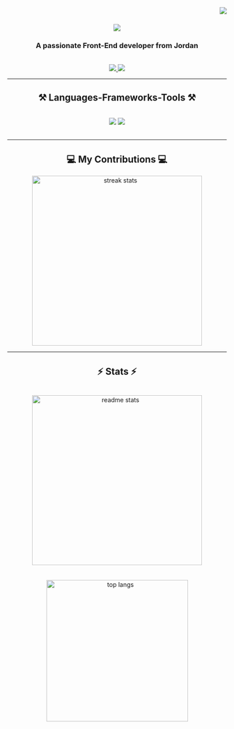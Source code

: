 <img align="right" src="https://visitor-badge.laobi.icu/badge?page_id=diabalsadi.diabalsadi" />

<h1 align="center">
    <img src="https://readme-typing-svg.herokuapp.com/?font=Righteous&size=35&center=true&vCenter=true&width=500&height=70&duration=4000&lines=Hi+There!+%F0%9F%91%8B;+I%27m+Diab%20Alsadi!;" />
</h1>

<h3 align="center">A passionate Front-End developer from Jordan</h3>

<br/>
 
<div align="center"> 
  <a href="mailto:diab.sadi98@gmail.com">
    <img src="https://img.shields.io/badge/Gmail-333333?style=for-the-badge&logo=gmail&logoColor=red" />
  </a>
  <a href="[https://www.linkedin.com/in/diab-al-sadi/](https://www.linkedin.com/in/diab-al-sadi-59290019b/)" target="_blank">
    <img src="https://img.shields.io/badge/LinkedIn-0077B5?style=for-the-badge&logo=linkedin&logoColor=white" target="_blank" />
  </a>
</div>

 <hr/>
 
<h2 align="center">⚒️ Languages-Frameworks-Tools ⚒️</h2>
<br/>
<div align="center">
    <img src="https://skillicons.dev/icons?i=react,redux,nextjs,nodejs,javascript,typescript,express,html,pug,css,sass,bootstrap,tailwind,figma" />
    <img src="https://skillicons.dev/icons?i=vue,jest,firebase,babel,mongodb,java,mysql,jenkins,docker,vscode,linux,github,git" /><br>
</div>

<br/>
<hr/>

<div align="center">
  <h2>💻 My Contributions 💻</h2>
  <img width=390 src="https://github-readme-streak-stats.herokuapp.com/?user=diabalsadi&count_private=true&theme=react&border_radius=10" alt="streak stats"/>
</div>

<hr/>

<h2 align="center">⚡ Stats ⚡</h2>
<br>
<div align=center>
  <img width=390 src="https://github-readme-stats.vercel.app/api?username=diabalsadi&count_private=true&show_icons=true&theme=react&rank_icon=github&border_radius=10" alt="readme stats" />
  <br/>
  <br></br>
  <img width=325 align="center" src="https://github-readme-stats.vercel.app/api/top-langs/?username=diabalsadi&hide=HTML&langs_count=8&layout=compact&theme=react&border_radius=10&size_weight=0.5&count_weight=0.5&exclude_repo=github-readme-stats" alt="top langs" />
</div>

<br/><br/>
